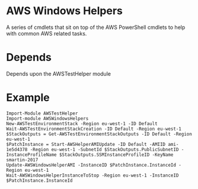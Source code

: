# AWS Windows Helpers
A series of cmdlets that sit on top of the AWS PowerShell cmdlets to help with common AWS related tasks.

# Depends
Depends upon the AWSTestHelper module

# Example

```
Import-Module AWSTestHelper
Import-module AWSWindowsHelpers
New-AWSTestEnvironmentStack -Region eu-west-1 -ID Default
Wait-AWSTestEnvironmentStackCreation -ID Default -Region eu-west-1 
$StackOutputs = Get-AWSTestEnvironmentStackOutputs -ID Default -Region eu-west-1
$PatchInstance = Start-AWSHelperAMIUpdate -ID Default -AMIID ami-1e5d4378 -Region eu-west-1 -SubnetId $StackOutputs.PublicSubnetID -InstanceProfileName $StackOutputs.SSMInstanceProfileID -KeyName smartin-2017
Update-AWSWindowsHelperAMI -InstanceID $PatchInstance.InstanceId -Region eu-west-1
Wait-AWSWindowsHelperInstanceToStop -Region eu-west-1 -InstanceID $PatchInstance.InstanceId 
```